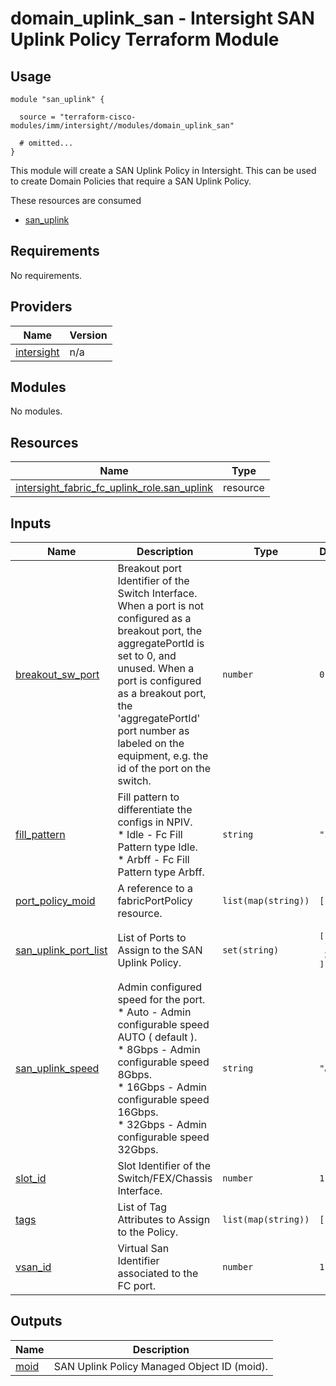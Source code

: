 # domain_uplink_san - Intersight SAN Uplink Policy Terraform Module

## Usage

```hcl
module "san_uplink" {

  source = "terraform-cisco-modules/imm/intersight//modules/domain_uplink_san"

  # omitted...
}
```

This module will create a SAN Uplink Policy in Intersight.  This can be used to create Domain Policies that require a SAN Uplink Policy.  

These resources are consumed

* [san_uplink](https://registry.terraform.io/providers/CiscoDevNet/intersight/latest/docs/resources/fabric_san_uplink_policy)

<!-- BEGINNING OF PRE-COMMIT-TERRAFORM DOCS HOOK -->
## Requirements

No requirements.

## Providers

| Name | Version |
|------|---------|
| <a name="provider_intersight"></a> [intersight](#provider\_intersight) | n/a |

## Modules

No modules.

## Resources

| Name | Type |
|------|------|
| [intersight_fabric_fc_uplink_role.san_uplink](https://registry.terraform.io/providers/CiscoDevNet/intersight/latest/docs/resources/fabric_fc_uplink_role) | resource |

## Inputs

| Name | Description | Type | Default | Required |
|------|-------------|------|---------|:--------:|
| <a name="input_breakout_sw_port"></a> [breakout\_sw\_port](#input\_breakout\_sw\_port) | Breakout port Identifier of the Switch Interface.  When a port is not configured as a breakout port, the aggregatePortId is set to 0, and unused.  When a port is configured as a breakout port, the 'aggregatePortId' port number as labeled on the equipment, e.g. the id of the port on the switch. | `number` | `0` | no |
| <a name="input_fill_pattern"></a> [fill\_pattern](#input\_fill\_pattern) | Fill pattern to differentiate the configs in NPIV.<br> * Idle - Fc Fill Pattern type Idle.<br> * Arbff - Fc Fill Pattern type Arbff. | `string` | `"Idle"` | no |
| <a name="input_port_policy_moid"></a> [port\_policy\_moid](#input\_port\_policy\_moid) | A reference to a fabricPortPolicy resource. | `list(map(string))` | `[]` | no |
| <a name="input_san_uplink_port_list"></a> [san\_uplink\_port\_list](#input\_san\_uplink\_port\_list) | List of Ports to Assign to the SAN Uplink Policy. | `set(string)` | <pre>[<br>  1,<br>  2<br>]</pre> | no |
| <a name="input_san_uplink_speed"></a> [san\_uplink\_speed](#input\_san\_uplink\_speed) | Admin configured speed for the port.<br> * Auto - Admin configurable speed AUTO ( default ).<br> * 8Gbps - Admin configurable speed 8Gbps.<br> * 16Gbps - Admin configurable speed 16Gbps.<br> * 32Gbps - Admin configurable speed 32Gbps. | `string` | `"Auto"` | no |
| <a name="input_slot_id"></a> [slot\_id](#input\_slot\_id) | Slot Identifier of the Switch/FEX/Chassis Interface. | `number` | `1` | no |
| <a name="input_tags"></a> [tags](#input\_tags) | List of Tag Attributes to Assign to the Policy. | `list(map(string))` | `[]` | no |
| <a name="input_vsan_id"></a> [vsan\_id](#input\_vsan\_id) | Virtual San Identifier associated to the FC port. | `number` | `1` | no |

## Outputs

| Name | Description |
|------|-------------|
| <a name="output_moid"></a> [moid](#output\_moid) | SAN Uplink Policy Managed Object ID (moid). |
<!-- END OF PRE-COMMIT-TERRAFORM DOCS HOOK -->
